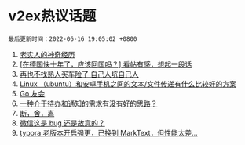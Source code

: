 # v2ex热议话题

`最后更新时间：2022-06-16 19:05:02 +0800`

1. [老实人的神奇经历](https://www.v2ex.com/t/859962)
1. [[在德国快十年了，应该回国吗？] 看帖有感，想起一段话](https://www.v2ex.com/t/859933)
1. [再也不找熟人买车险了 自己人坑自己人](https://www.v2ex.com/t/859948)
1. [Linux （ubuntu）和安卓手机之间的文本/文件传递有什么比较好的方案](https://www.v2ex.com/t/859938)
1. [Go 友会](https://www.v2ex.com/t/859970)
1. [一种介于待办和通知的需求有没有好的思路？](https://www.v2ex.com/t/859954)
1. [断，舍，离](https://www.v2ex.com/t/860059)
1. [微信这是 bug 还是故意的？](https://www.v2ex.com/t/859931)
1. [typora 老版本开启强更，已换到 MarkText，但性能太差…](https://www.v2ex.com/t/860011)

